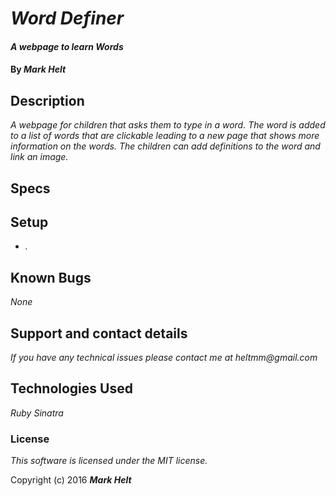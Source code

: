 # _Word Definer_

#### _A webpage to learn Words_

#### By _**Mark Helt**_

## Description

_A webpage for children that asks them to type in a word.  The word is added to a list of words that are clickable leading to a new page that shows more information on the words.  The children can add definitions to the word and link an image._

## Specs

## Setup

* _._


## Known Bugs

_None_

## Support and contact details

_If you have any technical issues please contact me at_
_heltmm@gmail.com_

## Technologies Used

_Ruby_
_Sinatra_

### License

*This software is licensed under the MIT license.*

Copyright (c) 2016 **_Mark Helt_**
